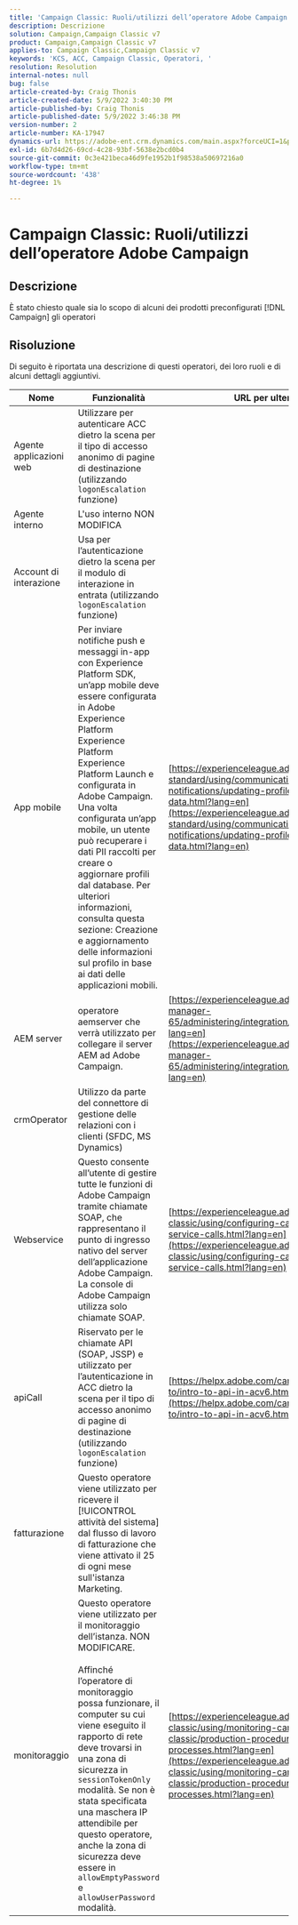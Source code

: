 ```yaml
---
title: 'Campaign Classic: Ruoli/utilizzi dell’operatore Adobe Campaign'
description: Descrizione
solution: Campaign,Campaign Classic v7
product: Campaign,Campaign Classic v7
applies-to: Campaign Classic,Campaign Classic v7
keywords: 'KCS, ACC, Campaign Classic, Operatori, '
resolution: Resolution
internal-notes: null
bug: false
article-created-by: Craig Thonis
article-created-date: 5/9/2022 3:40:30 PM
article-published-by: Craig Thonis
article-published-date: 5/9/2022 3:46:38 PM
version-number: 2
article-number: KA-17947
dynamics-url: https://adobe-ent.crm.dynamics.com/main.aspx?forceUCI=1&pagetype=entityrecord&etn=knowledgearticle&id=4d055a56-aecf-ec11-a7b5-00224809c196
exl-id: 6b7d4d26-69cd-4c28-93bf-5638e2bcd0b4
source-git-commit: 0c3e421beca46d9fe1952b1f98538a50697216a0
workflow-type: tm+mt
source-wordcount: '438'
ht-degree: 1%

---
```


# Campaign Classic: Ruoli/utilizzi dell’operatore Adobe Campaign

## Descrizione

È stato chiesto quale sia lo scopo di alcuni dei prodotti preconfigurati [!DNL Campaign] gli operatori

## Risoluzione


Di seguito è riportata una descrizione di questi operatori, dei loro ruoli e di alcuni dettagli aggiuntivi.


| <b>Nome</b> | <b>Funzionalità</b> | <b>URL per ulteriori dettagli</b> |
| --- | --- | --- |
| Agente applicazioni web | Utilizzare per autenticare ACC dietro la scena per il tipo di accesso anonimo di pagine di destinazione (utilizzando `logonEscalation` funzione) |   |
| Agente interno | L&#39;uso interno NON MODIFICA |   |
| Account di interazione | Usa per l’autenticazione dietro la scena per il modulo di interazione in entrata (utilizzando `logonEscalation` funzione) |   |
| App mobile | Per inviare notifiche push e messaggi in-app con Experience Platform SDK, un’app mobile deve essere configurata in Adobe Experience Platform Experience Platform Experience Platform Launch e configurata in Adobe Campaign.<br>  Una volta configurata un’app mobile, un utente può recuperare i dati PII raccolti per creare o aggiornare profili dal database. Per ulteriori informazioni, consulta questa sezione: Creazione e aggiornamento delle informazioni sul profilo in base ai dati delle applicazioni mobili. | [https://experienceleague.adobe.com/docs/campaign-standard/using/communication-channels/push-notifications/updating-profile-with-mobile-app-data.html?lang=en](https://experienceleague.adobe.com/docs/campaign-standard/using/communication-channels/push-notifications/updating-profile-with-mobile-app-data.html?lang=en) |
| AEM server | operatore aemserver che verrà utilizzato per collegare il server AEM ad Adobe Campaign. | [https://experienceleague.adobe.com/docs/experience-manager-65/administering/integration/campaignonpremise.html?lang=en](https://experienceleague.adobe.com/docs/experience-manager-65/administering/integration/campaignonpremise.html?lang=en) |
| crmOperator | Utilizzo da parte del connettore di gestione delle relazioni con i clienti (SFDC, MS Dynamics) |   |
| Webservice | Questo consente all’utente di gestire tutte le funzioni di Adobe Campaign tramite chiamate SOAP, che rappresentano il punto di ingresso nativo del server dell’applicazione Adobe Campaign. La console di Adobe Campaign utilizza solo chiamate SOAP. | [https://experienceleague.adobe.com/docs/campaign-classic/using/configuring-campaign-classic/api/web-service-calls.html?lang=en](https://experienceleague.adobe.com/docs/campaign-classic/using/configuring-campaign-classic/api/web-service-calls.html?lang=en) |
| apiCall | Riservato per le chiamate API (SOAP, JSSP) e utilizzato per l’autenticazione in ACC dietro la scena per il tipo di accesso anonimo di pagine di destinazione (utilizzando `logonEscalation` funzione) | [https://helpx.adobe.com/campaign/classic/how-to/intro-to-api-in-acv6.html](https://helpx.adobe.com/campaign/classic/how-to/intro-to-api-in-acv6.html) |
| fatturazione | Questo operatore viene utilizzato per ricevere il [!UICONTROL attività del sistema] dal flusso di lavoro di fatturazione che viene attivato il 25 di ogni mese sull&#39;istanza Marketing. |   |
| monitoraggio | Questo operatore viene utilizzato per il monitoraggio dell’istanza. NON MODIFICARE. <br><br>  Affinché l’operatore di monitoraggio possa funzionare, il computer su cui viene eseguito il rapporto di rete deve trovarsi in una zona di sicurezza in `sessionTokenOnly` modalità. Se non è stata specificata una maschera IP attendibile per questo operatore, anche la zona di sicurezza deve essere in `allowEmptyPassword` e `allowUserPassword` modalità. | [https://experienceleague.adobe.com/docs/campaign-classic/using/monitoring-campaign-classic/production-procedures/monitoring-processes.html?lang=en](https://experienceleague.adobe.com/docs/campaign-classic/using/monitoring-campaign-classic/production-procedures/monitoring-processes.html?lang=en) |
